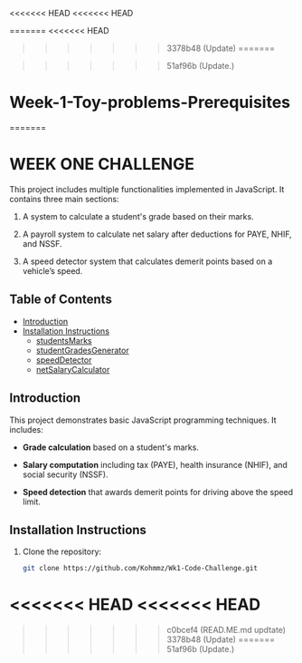 <<<<<<< HEAD
<<<<<<< HEAD

=======
<<<<<<< HEAD
>>>>>>> 3378b48 (Update)
=======

>>>>>>> 51af96b (Update.)
# Week-1-Toy-problems-Prerequisites
=======
# WEEK ONE CHALLENGE

This project includes multiple functionalities implemented in JavaScript. It contains three main sections:
1. A system to calculate a student's grade based on their marks.

2. A payroll system to calculate net salary after deductions for PAYE, NHIF, and NSSF.

3. A speed detector system that calculates demerit points based on a vehicle’s speed.

## Table of Contents

- [Introduction](#introduction)
- [Installation Instructions](#installation-instructions)
  - [studentsMarks](#studentsmarks)
  - [studentGradesGenerator](#studentgradesgenerator)
  - [speedDetector](#speeddetector)
  - [netSalaryCalculator](#netsalarycalculator)




## Introduction
This project demonstrates basic JavaScript programming techniques. It includes:
- **Grade calculation** based on a student's marks.

- **Salary computation** including tax (PAYE), health insurance (NHIF), and social security (NSSF).

- **Speed detection** that awards demerit points for driving above the speed limit.

## Installation Instructions
1. Clone the repository:
   ```bash
   git clone https://github.com/Kohmmz/Wk1-Code-Challenge.git
<<<<<<< HEAD
<<<<<<< HEAD
=======
>>>>>>> c0bcef4 (READ.ME.md updtate)
>>>>>>> 3378b48 (Update)
=======
>>>>>>> 51af96b (Update.)
